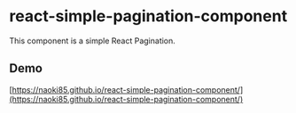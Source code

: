# react-simple-pagination-component
This component is a simple React Pagination.  

## Demo
[https://naoki85.github.io/react-simple-pagination-component/](https://naoki85.github.io/react-simple-pagination-component/)
